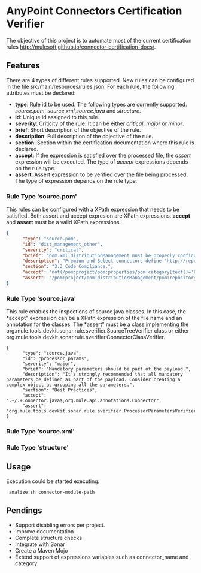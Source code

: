 # AnyPoint Connectors Certification Verifier

The objective of this project is to automate most of the current certification rules
http://mulesoft.github.io/connector-certification-docs/.

## Features

There are 4 types of different rules supported. New rules can be configured in the file src/main/resources/rules.json. For each rule, the following attributes must be declared:

* **type**: Rule id to be used. The following types are currently supported: *source.pom*, *source.xml*,*source.java*  and *structure*.
* **id**: Unique id assigned to this rule.
* **severity**: Criticity of the rule. It can be either *critical*, *major* or *minor*.
* **brief**: Short description of the objective of the rule. 
* **description**: Full description of the objective of the rule.
* **section**: Section within the certification documentation where this rule is declared.
* **accept**: If the expression is satisfied over the processed file, the *assert* expression will be executed. The type of *accept* expressions depends on the rule type. 
* **assert**: Assert expression to be verified over the file being processed. The type of expression depends on the rule type.

### Rule Type 'source.pom'

This rules can be configured with a XPath expression that needs to be satisfied. Both assert and accept expresion are XPath expressions. **accept** and **assert**  must be a valid XPath expressions.

```json
{
      "type": "source.pom",
      "id": "dist_management_other",
      "severity": "critical",
      "brief": "pom.xml distributionManagement must be properly configured.",
      "description": "Premium and Select connectors define 'http://repository-master.mulesoft.org/releases/' as repository.",
      "section": "3.3 Code Compliance.",
      "accept": "not(/pom:project/pom:properties/pom:category[text()='Premium' or text()='Select'])",
      "assert": "/pom:project/pom:distributionManagement/pom:repository/pom:id[text()='mulesoft-releases'] and /pom:project/pom:distributionManagement/pom:repository/pom:url[text()='http://repository-master.mulesoft.org/releases/']"
}
```
### Rule Type 'source.java'

This rule enables the inspections of source java classes. In this case, the *accept" expression can be a XPath expression of the file name and an annotation for the classes. The *assert" must be a class implementing the org.mule.tools.devkit.sonar.rule.sverifier.SourceTreeVerifier class or either org.mule.tools.devkit.sonar.rule.sverifier.ConnectorClassVerifier. 

```
{
      "type": "source.java",
      "id": "processor_params",
      "severity": "major",
      "brief": "Mandatory parameters should be part of the payload.",
      "description": "It's strongly recommended that all mandatory parameters be defined as part of the payload. Consider creating a complex object as grouping all the parameters.",
      "section": "Best Practices",
      "accept": ".+/.+Connector.java$;org.mule.api.annotations.Connector",
      "assert": "org.mule.tools.devkit.sonar.rule.sverifier.ProcessorParametersVerifier"
}
```
### Rule Type 'source.xml'


### Rule Type 'structure'


## Usage

Execution could be started executing:

```
 analize.sh connector-module-path
```

## Pendings

* Support disabling errors per project. 
* Improve documentation
* Complete structure checks
* Integrate with Sonar 
* Create a Maven Mojo
* Extend support of expressions variables such as connector_name and category



